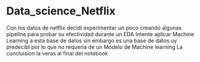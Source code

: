 # Data_science_Netflix
Con los datos de netflix decidi experimentar un poco creando algunas pipeline para probar su efectividad durante un EDA
Intente aplicar Machine Learning a esta base de datos sin embargo es una base de datos uy predecibl por lo que no requeria de un Modelo de Machine learning
La concluision la veras al final del notebook
